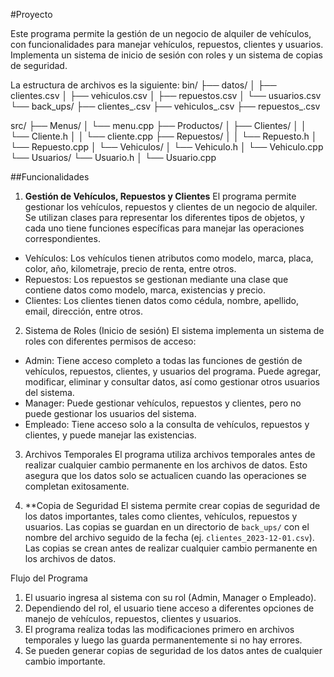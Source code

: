 #Proyecto 

Este programa permite la gestión de un negocio de alquiler de vehículos, con funcionalidades para manejar vehículos, repuestos, clientes y usuarios. Implementa un sistema de inicio de sesión con roles y un sistema de copias de seguridad.

La estructura de archivos es la siguiente:
bin/ 
├── datos/ │ 
  ├── clientes.csv │ 
  ├── vehiculos.csv │ 
  ├── repuestos.csv │ 
  └── usuarios.csv 
└── back_ups/ 
├── clientes_<fecha>.csv 
├── vehiculos_<fecha>.csv 
├── repuestos_<fecha>.csv 

src/ 
├── Menus/ │ 
  └── menu.cpp 
├── Productos/ │ 
  ├── Clientes/ │ 
      │ └── Cliente.h │
      │ └── cliente.cpp 
  ├── Repuestos/ │ 
      │  └── Repuesto.h 
      │ └── Repuesto.cpp 
  │ └── Vehiculos/ │ 
      └── Vehiculo.h 
      │ └── Vehiculo.cpp
  └── Usuarios/ 
      └── Usuario.h
      │ └── Usuario.cpp 


##Funcionalidades

1. **Gestión de Vehículos, Repuestos y Clientes**
El programa permite gestionar los vehículos, repuestos y clientes de un negocio de alquiler. Se utilizan clases para representar los diferentes tipos de objetos, y cada uno tiene funciones específicas para manejar las operaciones correspondientes.

- Vehículos: Los vehículos tienen atributos como modelo, marca, placa, color, año, kilometraje, precio de renta, entre otros.
- Repuestos: Los repuestos se gestionan mediante una clase que contiene datos como modelo, marca, existencias y precio.
- Clientes: Los clientes tienen datos como cédula, nombre, apellido, email, dirección, entre otros.

2. Sistema de Roles (Inicio de sesión)
El sistema implementa un sistema de roles con diferentes permisos de acceso:

- Admin: Tiene acceso completo a todas las funciones de gestión de vehículos, repuestos, clientes, y usuarios del programa. Puede agregar, modificar, eliminar y consultar datos, así como gestionar otros usuarios del sistema.
- Manager: Puede gestionar vehículos, repuestos y clientes, pero no puede gestionar los usuarios del sistema.
- Empleado: Tiene acceso solo a la consulta de vehículos, repuestos y clientes, y puede manejar las existencias. 

3. Archivos Temporales
El programa utiliza archivos temporales antes de realizar cualquier cambio permanente en los archivos de datos. Esto asegura que los datos solo se actualicen cuando las operaciones se completan exitosamente.

4. **Copia de Seguridad
El sistema permite crear copias de seguridad de los datos importantes, tales como clientes, vehículos, repuestos y usuarios. Las copias se guardan en un directorio de `back_ups/` con el nombre del archivo seguido de la fecha (ej. `clientes_2023-12-01.csv`). Las copias se crean antes de realizar cualquier cambio permanente en los archivos de datos.

Flujo del Programa
1. El usuario ingresa al sistema con su rol (Admin, Manager o Empleado).
2. Dependiendo del rol, el usuario tiene acceso a diferentes opciones de manejo de vehículos, repuestos, clientes y usuarios.
3. El programa realiza todas las modificaciones primero en archivos temporales y luego las guarda permanentemente si no hay errores.
4. Se pueden generar copias de seguridad de los datos antes de cualquier cambio importante.

